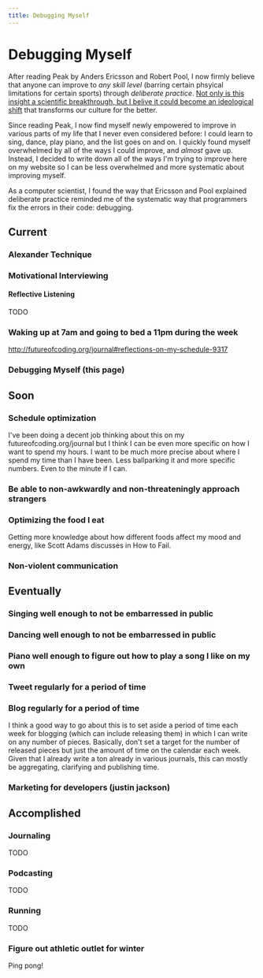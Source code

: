 ```yaml
---
title: Debugging Myself
---
```


# Debugging Myself

After reading Peak by Anders Ericsson and Robert Pool, I now firmly believe that anyone can improve to *any skill level* (barring certain phsyical limitations for certain sports) through *deliberate practice*. [Not only is this insight a scientific breakthrough, but I belive it could become an ideological shift](https://user-images.githubusercontent.com/2288939/30006826-aa565c4a-90cf-11e7-877d-408f4913bbbf.png) that transforms our culture for the better.

Since reading Peak, I now find myself newly empowered to improve in various parts of my life that I never even considered before: I could learn to sing, dance, play piano, and the list goes on and on. I quickly found myself overwhelmed by all of the ways I could improve, and *almost* gave up. Instead, I decided to write down all of the ways I'm trying to improve here on my website so I can be less overwhelmed and more systematic about improving myself.

As a computer scientist, I found the way that Ericsson and Pool explained deliberate practice reminded me of the systematic way that programmers fix the errors in their code: debugging. 

## Current 

### Alexander Technique

### Motivational Interviewing

#### Reflective Listening

TODO

### Waking up at 7am and going to bed a 11pm during the week

http://futureofcoding.org/journal#reflections-on-my-schedule-9317

### Debugging Myself (this page)

## Soon

### Schedule optimization

I've been doing a decent job thinking about this on my futureofcoding.org/journal but I think I can be even more specific on how I want to spend my hours. I want to be much more precise about where I spend my time than I have been. Less ballparking it and more specific numbers. Even to the minute if I can.

### Be able to non-awkwardly and non-threateningly approach strangers

### Optimizing the food I eat

Getting more knowledge about how different foods affect my mood and energy, like Scott Adams discusses in How to Fail.

### Non-violent communication


## Eventually

### Singing well enough to not be embarressed in public

### Dancing well enough to not be embarressed in public

### Piano well enough to figure out how to play a song I like on my own

### Tweet regularly for a period of time

### Blog regularly for a period of time

I think a good way to go about this is to set aside a period of time each week for blogging (which can include releasing them) in which I can write on any number of pieces. Basically, don't set a target for the number of released pieces but just the amount of time on the calendar each week. Given that I already write a ton already in various journals, this can mostly be aggregating, clarifying and publishing time.

### Marketing for developers (justin jackson)


## Accomplished

### Journaling

TODO 

### Podcasting

TODO 

### Running

TODO

### Figure out athletic outlet for winter

Ping pong!


<script>
  (function(i,s,o,g,r,a,m){i['GoogleAnalyticsObject']=r;i[r]=i[r]||function(){
  (i[r].q=i[r].q||[]).push(arguments)},i[r].l=1*new Date();a=s.createElement(o),
  m=s.getElementsByTagName(o)[0];a.async=1;a.src=g;m.parentNode.insertBefore(a,m)
  })(window,document,'script','https://www.google-analytics.com/analytics.js','ga');

  ga('create', 'UA-101485962-1', 'auto');
  ga('send', 'pageview');

</script>
